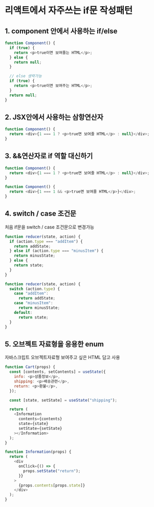 # 리액트에서 자주쓰는 if문 작성패턴

## 1. component 안에서 사용하는 if/else

```javascript
function Component() {
  if (true) {
    return <p>true이면 보여줄는 HTML</p>;
  } else {
    return null;
  }

  // else 생략가능
  if (true) {
    return <p>true이면 보여주는 HTML</p>;
  }
  return null;
}
```

## 2. JSX안에서 사용하는 삼항연산자

```javascript
function Component() {
  return <div>{1 === 1 ? <p>true면 보여줄 HTML</p> : null}</div>;
}
```

## 3. &&연산자로 if 역할 대신하기

```javascript
function Component() {
  return <div>{1 === 1 ? <p>true면 보여줄 HTML</p> : null}</div>;
}
```

```javascript
function Component() {
  return <div>{1 === 1 && <p>true면 보여줄 HTML</p>}</div>;
}
```

## 4. switch / case 조건문

처음 if문을 switch / case 조건문으로 변경가능

```javascript
function reducer(state, action) {
  if (action.type === "addItem") {
    return addState;
  } else if (action.type === "minusItem") {
    return minusState;
  } else {
    return state;
  }
}
```

```javascript
function reducer(state, action) {
  switch (action.type) {
    case "addItem":
      return addState;
    case "minusItem":
      return minusState;
    default:
      return state;
  }
}
```

## 5. 오브젝트 자료형을 응용한 enum

자바스크립트 오브젝트자료형 보여주고 싶은 HTML 담고 사용

```javascript
function Cart(props) {
  const [contents, setContents] = useState({
    info: <p>상품정보</p>,
    shipping: <p>배송관련</p>,
    return: <p>환불</p>,
  });

  const [state, setState] = useState("shipping");

  return (
    <Information
      contents={contents}
      state={state}
      setState={setState}
    ></Information>
  );
}

function Information(props) {
  return (
    <div
      onClick={() => {
        props.setState("return");
      }}
    >
      {props.contents[props.state]}
    </div>
  );
}
```
